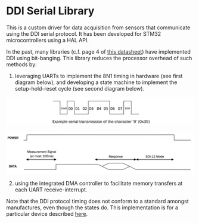 # DDI Serial Library

This is a custom driver for data acquisition from sensors that communicate using the DDI serial protocol. It has been developed for STM32 microcontrollers using a HAL API.

In the past, many libraries (c.f. page 4 of [this datasheet](http://www.ictinternational.com/content/uploads/2014/03/5TE-Integrators-Guide.pdf)) have implemented DDI using bit-banging. This library reduces the processor overhead of such methods by:

1) leveraging UARTs to implement the 8N1 timing in hardware (see first diagram below), and developing a state machine to implement the setup-hold-reset cycle (see second diagram below).

![Fig. 1: ASCII Character Structure](/images/DDI_ASCII_Char_Structure.png)

![Fig. 2: DDI Timing Diagram](/images/DDI_Timing_Diagram.png)

2) using the integrated DMA controller to facilitate memory transfers at each UART receive-interrupt.

Note that the DDI protocol timing does not conform to a standard amongst manufactures, even though the states do. This implementation is for a particular device described [here](http://www.ictinternational.com/content/uploads/2014/03/5TE-Integrators-Guide.pdf).
